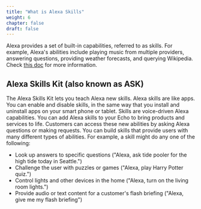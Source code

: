 ```yaml
---
title: "What is Alexa Skills"
weight: 6
chapter: false
draft: false
---
```



Alexa provides a set of built-in capabilities, referred to as skills. For example, Alexa's abilities 
include playing music from multiple providers, answering questions, providing weather forecasts, 
and querying Wikipedia. Check [this doc](https://developer.amazon.com/docs/ask-overviews/build-skills-with-the-alexa-skills-kit.html) 
for more information.

## Alexa Skills Kit (also known as ASK)
The Alexa Skills Kit lets you teach Alexa new skills. Alexa skills are like apps. You can enable and disable skills, in the same way that you install and uninstall apps on your smart phone or tablet. 
Skills are voice-driven Alexa capabilities. You can add Alexa skills to your Echo to bring products and services to life. Customers can access these new abilities by asking Alexa questions or making requests. You can build skills that provide users with many different types of abilities. For example, a skill might do any one of the following:

- Look up answers to specific questions ("Alexa, ask tide pooler for the high tide today in Seattle.")
- Challenge the user with puzzles or games ("Alexa, play Harry Potter quiz.")
- Control lights and other devices in the home ("Alexa, turn on the living room lights.")
- Provide audio or text content for a customer's flash briefing ("Alexa, give me my flash briefing")